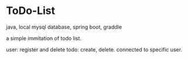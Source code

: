 # ToDo-List
java, local mysql database, spring boot, graddle

a simple immitation of todo list.

user: register and delete
todo: create, delete. connected to specific user.






